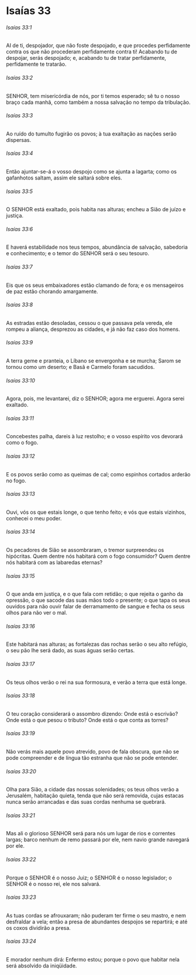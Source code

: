 # Isaías 33

###### Isaías 33:1

AI de ti, despojador, que não foste despojado, e que procedes perfidamente contra os que não procederam perfidamente contra ti! Acabando tu de despojar, serás despojado; e, acabando tu de tratar perfidamente, perfidamente te tratarão.

###### Isaías 33:2

SENHOR, tem misericórdia de nós, por ti temos esperado; sê tu o nosso braço cada manhã, como também a nossa salvação no tempo da tribulação.

###### Isaías 33:3

Ao ruído do tumulto fugirão os povos; à tua exaltação as nações serão dispersas.

###### Isaías 33:4

Então ajuntar-se-á o vosso despojo como se ajunta a lagarta; como os gafanhotos saltam, assim ele saltará sobre eles.

###### Isaías 33:5

O SENHOR está exaltado, pois habita nas alturas; encheu a Sião de juízo e justiça.

###### Isaías 33:6

E haverá estabilidade nos teus tempos, abundância de salvação, sabedoria e conhecimento; e o temor do SENHOR será o seu tesouro.

###### Isaías 33:7

Eis que os seus embaixadores estão clamando de fora; e os mensageiros de paz estão chorando amargamente.

###### Isaías 33:8

As estradas estão desoladas, cessou o que passava pela vereda, ele rompeu a aliança, desprezou as cidades, e já não faz caso dos homens.

###### Isaías 33:9

A terra geme e pranteia, o Líbano se envergonha e se murcha; Sarom se tornou como um deserto; e Basã e Carmelo foram sacudidos.

###### Isaías 33:10

Agora, pois, me levantarei, diz o SENHOR; agora me erguerei. Agora serei exaltado.

###### Isaías 33:11

Concebestes palha, dareis à luz restolho; e o vosso espírito vos devorará como o fogo.

###### Isaías 33:12

E os povos serão como as queimas de cal; como espinhos cortados arderão no fogo.

###### Isaías 33:13

Ouvi, vós os que estais longe, o que tenho feito; e vós que estais vizinhos, conhecei o meu poder.

###### Isaías 33:14

Os pecadores de Sião se assombraram, o tremor surpreendeu os hipócritas. Quem dentre nós habitará com o fogo consumidor? Quem dentre nós habitará com as labaredas eternas?

###### Isaías 33:15

O que anda em justiça, e o que fala com retidão; o que rejeita o ganho da opressão, o que sacode das suas mãos todo o presente; o que tapa os seus ouvidos para não ouvir falar de derramamento de sangue e fecha os seus olhos para não ver o mal.

###### Isaías 33:16

Este habitará nas alturas; as fortalezas das rochas serão o seu alto refúgio, o seu pão lhe será dado, as suas águas serão certas.

###### Isaías 33:17

Os teus olhos verão o rei na sua formosura, e verão a terra que está longe.

###### Isaías 33:18

O teu coração considerará o assombro dizendo: Onde está o escrivão? Onde está o que pesou o tributo? Onde está o que conta as torres?

###### Isaías 33:19

Não verás mais aquele povo atrevido, povo de fala obscura, que não se pode compreender e de língua tão estranha que não se pode entender.

###### Isaías 33:20

Olha para Sião, a cidade das nossas solenidades; os teus olhos verão a Jerusalém, habitação quieta, tenda que não será removida, cujas estacas nunca serão arrancadas e das suas cordas nenhuma se quebrará.

###### Isaías 33:21

Mas ali o glorioso SENHOR será para nós um lugar de rios e correntes largas; barco nenhum de remo passará por ele, nem navio grande navegará por ele.

###### Isaías 33:22

Porque o SENHOR é o nosso Juiz; o SENHOR é o nosso legislador; o SENHOR é o nosso rei, ele nos salvará.

###### Isaías 33:23

As tuas cordas se afrouxaram; não puderam ter firme o seu mastro, e nem desfraldar a vela; então a presa de abundantes despojos se repartirá; e até os coxos dividirão a presa.

###### Isaías 33:24

E morador nenhum dirá: Enfermo estou; porque o povo que habitar nela será absolvido da iniqüidade.

